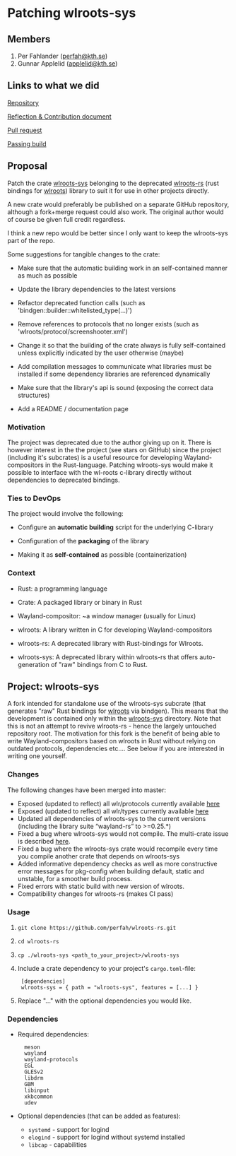 # Patching wlroots-sys

## Members
1. Per Fahlander (perfah@kth.se)
2. Gunnar Applelid (applelid@kth.se)

## Links to what we did
[Repository](https://github.com/perfah/wlroots-rs)

[Reflection & Contribution document](https://github.com/perfah/wlroots-rs/wiki/devops-course:-Reflection-&-Contributions)

[Pull request](https://github.com/swaywm/wlroots-rs/pull/300)

[Passing build](https://builds.sr.ht/~timidger/job/214237)

## Proposal
Patch the crate [wlroots-sys](https://github.com/swaywm/wlroots-rs/tree/master/wlroots-sys) belonging to the deprecated [wlroots-rs](https://github.com/swaywm/wlroots-rs) (rust bindings for [wlroots](https://github.com/swaywm/wlroots)) library to suit it for use in other projects directly.

A new crate would preferably be published on a separate GitHub repository, although a fork+merge request could also work. The original author would of course be given full credit regardless. 

I think a new repo would be better since I only want to keep the wlroots-sys part of the repo.

Some suggestions for tangible changes to the crate: 

- Make sure that the automatic building work in an self-contained manner as much as possible

- Update the library dependencies to the latest versions

- Refactor deprecated function calls (such as 'bindgen::builder::whitelisted_type(...)')

- Remove references to protocols that no longer exists (such as 'wlroots/protocol/screenshooter.xml')

- Change it so that the building of the crate always is fully self-contained unless explicitly indicated by the user otherwise (maybe)

- Add compilation messages to communicate what  libraries must be installed if some dependency libraries are referenced dynamically

- Make sure that the library's api is sound (exposing the correct data structures)

- Add a README / documentation page


### Motivation

The project was deprecated due to the author giving up on it. There is however interest in the the project (see stars on GitHub) since the project (including it's subcrates) is a useful resource for developing Wayland-compositors in the Rust-language. Patching wlroots-sys would make it possible to interface with the wl-roots c-library directly without dependencies to deprecated bindings.

### Ties to DevOps

The project would involve the following:

- Configure an **automatic building** script for the underlying C-library 

- Configuration of the **packaging** of the library

- Making it as **self-contained** as possible (containerization)


### Context

- Rust: a programming language

- Crate: A packaged library or binary in Rust 

- Wayland-compositor: ~a window manager (usually for Linux)

- wlroots: A library written in C for developing Wayland-compositors

- wlroots-rs: A deprecated library with Rust-bindings for Wlroots. 

- wlroots-sys: A deprecated library within wlroots-rs that offers auto-generation of "raw" bindings from C to Rust.


## Project: wlroots-sys

A fork intended for standalone use of the wlroots-sys subcrate (that generates "raw" Rust bindings for [wlroots](https://github.com/swaywm/wlroots) via bindgen). This means that the development is contained only within the [wlroots-sys](https://github.com/perfah/wlroots-rs/tree/master/wlroots-sys) directory. Note that this is not an attempt to revive wlroots-rs - hence the largely untouched repository root. The motivation for this fork is the benefit of being able to write Wayland-compositors based on wlroots in Rust without relying on outdated protocols, dependencies etc.... See below if you are interested in writing one yourself.

### Changes

The following changes have been merged into master:

- Exposed (updated to reflect) all wlr/protocols currently available [here](https://github.com/swaywm/wlroots/tree/master/protocol)
- Exposed (updated to reflect) all wlr/types currently available [here](https://github.com/swaywm/wlroots/tree/master/types)
- Updated all dependencies of wlroots-sys to the current versions (including the library suite “wayland-rs” to >=0.25.*)
- Fixed a bug where wlroots-sys would not compile. The multi-crate issue is described [here](https://users.rust-lang.org/t/unable-to-compile-syntex-syntax-using-rust-1-41/37710).
- Fixed a bug where the wlroots-sys crate would recompile every time you compile another crate that depends on wlroots-sys
- Added informative dependency checks as well as more constructive error messages for pkg-config when building default, static and unstable, for a smoother build process.
- Fixed errors with static build with new version of wlroots.
- Compatibility changes for wlroots-rs (makes CI pass)

### Usage

1. `git clone https://github.com/perfah/wlroots-rs.git`
2. `cd wlroots-rs`
4. `cp ./wlroots-sys <path_to_your_project>/wlroots-sys`
5. Include a crate dependency to your project's `cargo.toml`-file:
        
        [dependencies]
        wlroots-sys = { path = "wlroots-sys", features = [...] }
6. Replace "..." with the optional dependencies you would like.

### Dependencies

- Required dependencies:

        meson
        wayland
        wayland-protocols
        EGL
        GLESv2
        libdrm
        GBM
        libinput
        xkbcommon
        udev 

- Optional dependencies (that can be added as features):   
    - `systemd` - support for logind
    - `elogind` - support for logind without systemd installed
    - `libcap` - capabilities


